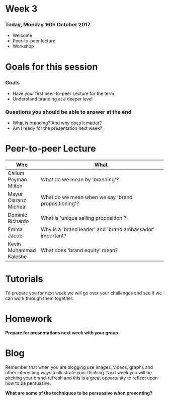 # Week 3

### Today, Monday 16th October 2017

* Welcome
* Peer-to-peer lecture
* Workshop


# Goals for this session

### Goals

* Have your first peer-to-peer Lecture for the term
* Understand branding at a deeper level


### Questions you should be able to answer at the end

* What is branding? And why does it matter?
* Am I ready for the presentation next week?

# Peer-to-peer Lecture

Who | What
--- | -----------
Callum<br>Peyman<br>Milton | What do we mean by 'branding'?
Mayur<br>Claranz<br>Micheal | What do we mean when we say 'brand propositioning'?
Dominic<br>Richardo | What is 'unique selling proposition'?
Emma<br>Jacob | Why is a 'brand leader' and 'brand ambassador' important?
Kevin<br>Muhammad<br>Kaleshe | What does 'brand equity' mean?


# Tutorials

To prepare you for next week we will go over your challenges and see if we can work through them together.

# Homework

**Prepare for presentations next week with your group**

# Blog

Remember that when you are blogging use images, videos, graphs and other interesting ways to illustrate your thinking. Next week you will be pitching your brand-refresh and this is a great opportunity to reflect upon how to be persuasive.

**What are some of the techniques to be persuasive when presenting?**
